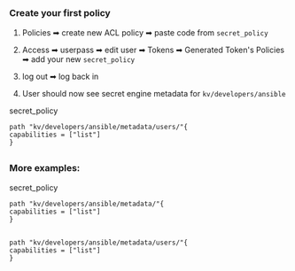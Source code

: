 ##

### Create your first policy


1. Policies ➡ create new ACL policy ➡ paste code from `secret_policy`

2. Access ➡ userpass ➡ edit user ➡ Tokens ➡ Generated Token's Policies ➡ add your new `secret_policy`

3. log out ➡ log back in

4. User should now see secret engine metadata for `kv/developers/ansible`


secret_policy
```
path "kv/developers/ansible/metadata/users/"{
capabilities = ["list"]
}
```

##

### More examples:


secret_policy
```
path "kv/developers/ansible/metadata/"{
capabilities = ["list"]
}


path "kv/developers/ansible/metadata/users/"{
capabilities = ["list"]
}

```
